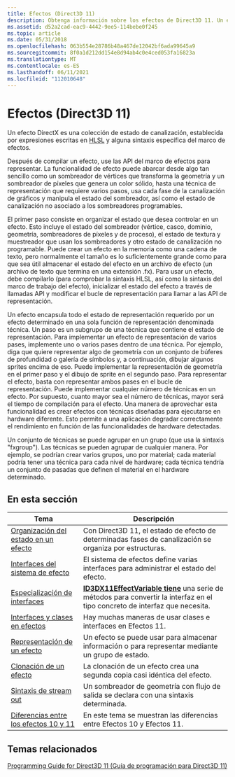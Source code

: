 ```yaml
---
title: Efectos (Direct3D 11)
description: Obtenga información sobre los efectos de Direct3D 11. Un efecto es el estado de canalización, establecido por expresiones escritas en HLSL y alguna sintaxis específica del marco de efectos.
ms.assetid: d52a2cad-eac9-4442-9ee5-114bebe0f245
ms.topic: article
ms.date: 05/31/2018
ms.openlocfilehash: 063b554e28786b48a467de12042bf6ada99645a9
ms.sourcegitcommit: 8f0a1d212dd154e8d94ab4c0e4ced053fa16823a
ms.translationtype: MT
ms.contentlocale: es-ES
ms.lasthandoff: 06/11/2021
ms.locfileid: "112010648"
---
```

# <a name="effects-direct3d-11"></a>Efectos (Direct3D 11)

Un efecto DirectX es una colección de estado de canalización, establecida por expresiones escritas en [HLSL](/windows/desktop/direct3dhlsl/dx-graphics-hlsl-reference) y alguna sintaxis específica del marco de efectos.

Después de compilar un efecto, use las API del marco de efectos para representar. La funcionalidad de efecto puede abarcar desde algo tan sencillo como un sombreador de vértices que transforma la geometría y un sombreador de píxeles que genera un color sólido, hasta una técnica de representación que requiere varios pasos, usa cada fase de la canalización de gráficos y manipula el estado del sombreador, así como el estado de canalización no asociado a los sombreadores programables.

El primer paso consiste en organizar el estado que desea controlar en un efecto. Esto incluye el estado del sombreador (vértice, casco, dominio, geometría, sombreadores de píxeles y de proceso), el estado de textura y muestreador que usan los sombreadores y otro estado de canalización no programable. Puede crear un efecto en la memoria como una cadena de texto, pero normalmente el tamaño es lo suficientemente grande como para que sea útil almacenar el estado del efecto en un archivo de efecto (un archivo de texto que termina en una extensión .fx). Para usar un efecto, debe compilarlo (para comprobar la sintaxis HLSL, así como la sintaxis del marco de trabajo del efecto), inicializar el estado del efecto a través de llamadas API y modificar el bucle de representación para llamar a las API de representación.

Un efecto encapsula todo el estado de representación requerido por un efecto determinado en una sola función de representación denominada técnica. Un paso es un subgrupo de una técnica que contiene el estado de representación. Para implementar un efecto de representación de varios pases, implemente uno o varios pases dentro de una técnica. Por ejemplo, diga que quiere representar algo de geometría con un conjunto de búferes de profundidad o galería de símbolos y, a continuación, dibujar algunos sprites encima de eso. Puede implementar la representación de geometría en el primer paso y el dibujo de sprite en el segundo paso. Para representar el efecto, basta con representar ambos pases en el bucle de representación. Puede implementar cualquier número de técnicas en un efecto. Por supuesto, cuanto mayor sea el número de técnicas, mayor será el tiempo de compilación para el efecto. Una manera de aprovechar esta funcionalidad es crear efectos con técnicas diseñadas para ejecutarse en hardware diferente. Esto permite a una aplicación degradar correctamente el rendimiento en función de las funcionalidades de hardware detectadas.

Un conjunto de técnicas se puede agrupar en un grupo (que usa la sintaxis "fxgroup"). Las técnicas se pueden agrupar de cualquier manera. Por ejemplo, se podrían crear varios grupos, uno por material; cada material podría tener una técnica para cada nivel de hardware; cada técnica tendría un conjunto de pasadas que definen el material en el hardware determinado.

## <a name="in-this-section"></a>En esta sección



| Tema                                                                                                                | Descripción                                                                                                                                                         |
|----------------------------------------------------------------------------------------------------------------------|---------------------------------------------------------------------------------------------------------------------------------------------------------------------|
| [Organización del estado en un efecto](d3d11-graphics-programming-guide-effects-organize.md)<br/>                    | Con Direct3D 11, el estado de efecto de determinadas fases de canalización se organiza por estructuras.<br/>                                                                   |
| [Interfaces del sistema de efecto](d3d11-graphics-programming-guide-effects-interfaces.md)<br/>                       | El sistema de efectos define varias interfaces para administrar el estado del efecto.<br/>                                                                                  |
| [Especialización de interfaces](d3d11-graphics-reference-effect-specializing.md)<br/>                               | [**ID3DX11EffectVariable tiene**](id3dx11effectvariable.md) una serie de métodos para convertir la interfaz en el tipo concreto de interfaz que necesita.<br/> |
| [Interfaces y clases en efectos](d3d11-graphics-programming-guide-effects-interfaces-and-classes.md)<br/>  | Hay muchas maneras de usar clases e interfaces en Efectos 11.<br/>                                                                                         |
| [Representación de un efecto](d3d11-graphics-programming-guide-effects-render.md)<br/>                                | Un efecto se puede usar para almacenar información o para representar mediante un grupo de estado.<br/>                                                                         |
| [Clonación de un efecto](d3d11-graphics-programming-guide-effects-cloning.md)<br/>                                 | La clonación de un efecto crea una segunda copia casi idéntica del efecto.<br/>                                                                                 |
| [Sintaxis de stream out](d3d11-graphics-reference-effect-streamout.md)<br/>                                        | Un sombreador de geometría con flujo de salida se declara con una sintaxis determinada.<br/>                                                                                  |
| [Diferencias entre los efectos 10 y 11](d3d11-graphics-programming-guide-effects-differences.md)<br/> | En este tema se muestran las diferencias entre Efectos 10 y Efectos 11.<br/>                                                                                      |



 

## <a name="related-topics"></a>Temas relacionados

<dl> <dt>

[Programming Guide for Direct3D 11 (Guía de programación para Direct3D 11)](dx-graphics-overviews.md)
</dt> </dl>

 

